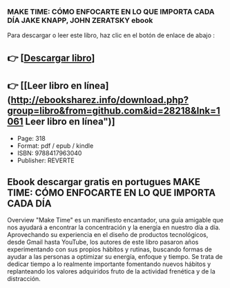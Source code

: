 ### MAKE TIME: CÓMO ENFOCARTE EN LO QUE IMPORTA CADA DÍA JAKE KNAPP, JOHN ZERATSKY ebook

Para descargar o leer este libro, haz clic en el botón de enlace de abajo :

## 👉  [**[Descargar libro](http://ebooksharez.info/download.php?group=libro&from=github.com&id=28218&lnk=1061 "Descargar libro")**]

## 👉  [**[Leer libro en línea](http://ebooksharez.info/download.php?group=libro&from=github.com&id=28218&lnk=1061 Leer libro en línea")**]




* Page: 318
* Format: pdf / epub / kindle
* ISBN: 9788417963040
* Publisher:  REVERTE 

## Ebook descargar gratis en portugues MAKE TIME: CÓMO ENFOCARTE EN LO QUE IMPORTA CADA DÍA

Overview
&quot;Make Time&quot; es un manifiesto encantador, una guía amigable que nos ayudará a encontrar la concentración y la energía en nuestro día a día. Aprovechando su experiencia en el diseño de productos tecnológicos, desde Gmail hasta YouTube, los autores de este libro pasaron años experimentando con sus propios hábitos y rutinas, buscando formas de ayudar a las personas a optimizar su energía, enfoque y tiempo.
Se trata de dedicar tiempo a lo realmente importante fomentando nuevos hábitos y replanteando los valores adquiridos fruto de la actividad frenética y de la distracción.



